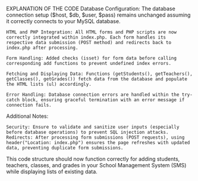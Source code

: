 EXPLANATION OF THE CODE
    Database Configuration: The database connection setup ($host, $db, $user, $pass) remains unchanged assuming it correctly connects to your MySQL database.

    HTML and PHP Integration: All HTML forms and PHP scripts are now correctly integrated within index.php. Each form handles its respective data submission (POST method) and redirects back to index.php after processing.

    Form Handling: Added checks (isset) for form data before calling corresponding add functions to prevent undefined index errors.

    Fetching and Displaying Data: Functions (getStudents(), getTeachers(), getClasses(), getGrades()) fetch data from the database and populate the HTML lists (ul) accordingly.

    Error Handling: Database connection errors are handled within the try-catch block, ensuring graceful termination with an error message if connection fails.

Additional Notes:

    Security: Ensure to validate and sanitize user inputs (especially before database operations) to prevent SQL injection attacks.
    Redirects: After processing form submissions (POST requests), using header("Location: index.php") ensures the page refreshes with updated data, preventing duplicate form submissions.

This code structure should now function correctly for adding students, teachers, classes, and grades in your School Management System (SMS) while displaying lists of existing data.
